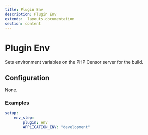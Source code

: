 ```yaml
---
title: Plugin Env
description: Plugin Env
extends: _layouts.documentation
section: content
---
```


Plugin Env
==========

Sets environment variables on the PHP Censor server for the build.

Configuration
-------------

None.

### Examples

```yml
setup:
    env_step:
        plugin: env
        APPLICATION_ENV: "development"
```
